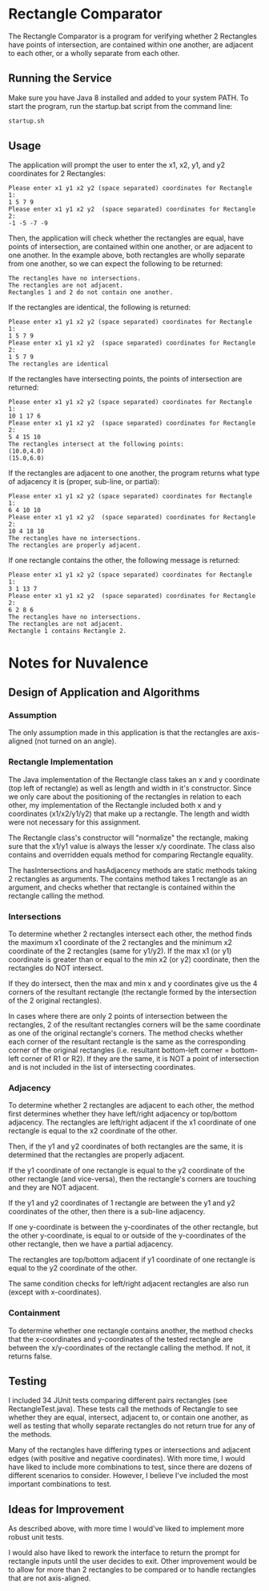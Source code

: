 # Rectangle Comparator

The Rectangle Comparator is a program for verifying whether 2 Rectangles have points of intersection, are contained within one another, are adjacent to each other, or a wholly separate from each other.

## Running the Service

Make sure you have Java 8 installed and added to your system PATH. To start the program, run the startup.bat script from the command line:

```bash
startup.sh
```

## Usage

The application will prompt the user to enter the x1, x2, y1, and y2 coordinates for 2 Rectangles:

```
Please enter x1 y1 x2 y2 (space separated) coordinates for Rectangle 1:
1 5 7 9
Please enter x1 y1 x2 y2  (space separated) coordinates for Rectangle 2:
-1 -5 -7 -9
```

Then, the application will check whether the rectangles are equal, have points of intersection, are contained within one another, or are adjacent to one another. In the example above, both rectangles are wholly separate from one another, so we can expect the following to be returned:

```
The rectangles have no intersections.
The rectangles are not adjacent.
Rectangles 1 and 2 do not contain one another.
```

If the rectangles are identical, the following is returned:

```
Please enter x1 y1 x2 y2 (space separated) coordinates for Rectangle 1:
1 5 7 9
Please enter x1 y1 x2 y2  (space separated) coordinates for Rectangle 2:
1 5 7 9
The rectangles are identical
```

If the rectangles have intersecting points, the points of intersection are returned:

```
Please enter x1 y1 x2 y2 (space separated) coordinates for Rectangle 1:
10 1 17 6
Please enter x1 y1 x2 y2  (space separated) coordinates for Rectangle 2:
5 4 15 10
The rectangles intersect at the following points:
(10.0,4.0)
(15.0,6.0)
```

If the rectangles are adjacent to one another, the program returns what type
of adjacency it is (proper, sub-line, or partial):

```
Please enter x1 y1 x2 y2 (space separated) coordinates for Rectangle 1:
6 4 10 10
Please enter x1 y1 x2 y2  (space separated) coordinates for Rectangle 2:
10 4 18 10
The rectangles have no intersections.
The rectangles are properly adjacent.
```

If one rectangle contains the other, the following message is returned:

```
Please enter x1 y1 x2 y2 (space separated) coordinates for Rectangle 1:
3 1 13 7
Please enter x1 y1 x2 y2  (space separated) coordinates for Rectangle 2:
6 2 8 6
The rectangles have no intersections.
The rectangles are not adjacent.
Rectangle 1 contains Rectangle 2.
````



# Notes for Nuvalence

## Design of Application and Algorithms

### Assumption

The only assumption made in this application is that the rectangles are axis-aligned (not turned on an angle).

### Rectangle Implementation

The Java implementation of the Rectangle class takes an x and y coordinate (top left of rectangle) as well as length and width in it's constructor. Since we only care about the positioning of the rectangles in relation to each other, my implementation of the Rectangle included both x and y coordinates (x1/x2/y1/y2) that make up a rectangle. The length and width were not necessary for this assignment.

The Rectangle class's constructor will "normalize" the rectangle, making sure that the x1/y1 value is always the lesser x/y coordinate. The class also contains and overridden equals method for comparing Rectangle equality.

The hasIntersections and hasAdjacency methods are static methods taking 2 rectangles as arguments. The contains method takes 1 rectangle as an argument, and checks whether that rectangle is contained within the rectangle calling the method.

### Intersections

To determine whether 2 rectangles intersect each other, the method finds the maximum x1 coordinate of the 2 rectangles and the minimum x2 coordinate of the 2 rectangles (same for y1/y2). If the max x1 (or y1) coordinate is greater than or equal to the min x2 (or y2) coordinate, then the rectangles do NOT intersect.

If they do intersect, then the max and min x and y coordinates give us the 4 corners of the resultant rectangle (the rectangle formed by the intersection of the 2 original rectangles).

In cases where there are only 2 points of intersection between the rectangles, 2 of the resultant rectangles corners will be the same coordinate as one of the original rectangle's corners. The method checks whether each corner of the resultant rectangle is the same as the corresponding corner of the original rectangles (i.e. resultant bottom-left corner = bottom-left corner of R1 or R2). If they are the same, it is NOT a point of intersection and is not included in the list of intersecting coordinates.

### Adjacency

To determine whether 2 rectangles are adjacent to each other, the method first determines whether they have left/right adjacency or top/bottom adjacency. The rectangles are left/right adjacent if the x1 coordinate of one rectangle is equal to the x2 coordinate of the other.

Then, if the y1 and y2 coordinates of both rectangles are the same, it is determined that the rectangles are properly adjacent.

If the y1 coordinate of one rectangle is equal to the y2 coordinate of the other rectangle (and vice-versa), then the rectangle's corners are touching and they are NOT adjacent.

If the y1 and y2 coordinates of 1 rectangle are between the y1 and y2 coordinates of the other, then there is a sub-line adjacency.

If one y-coordinate is between the y-coordinates of the other rectangle, but the other y-coordinate, is equal to or outside of the y-coordinates of the other rectangle, then we have a partial adjacency.

The rectangles are top/bottom adjacent if y1 coordinate of one rectangle is equal to the y2 coordinate of the other.

The same condition checks for left/right adjacent rectangles are also run (except with x-coordinates).

### Containment

To determine whether one rectangle contains another, the method checks that the x-coordinates and y-coordinates of the tested rectangle are between the x/y-coordinates of the rectangle calling the method. If not, it returns false.

## Testing

I included 34 JUnit tests comparing different pairs rectangles (see RectangleTest.java). These tests call the methods of Rectangle to see whether they are equal, intersect, adjacent to, or contain one another, as well as testing that wholly separate rectangles do not return true for any of the methods.

Many of the rectangles have differing types or intersections and adjacent edges (with positive and negative coordinates). With more time, I would have liked to include more combinations to test, since there are dozens of different scenarios to consider. However, I believe I've included the most important combinations to test.

## Ideas for Improvement

As described above, with more time I would've liked to implement more robust unit tests.

I would also have liked to rework the interface to return the prompt for rectangle inputs until the user decides to exit. Other improvement would be to allow for more than 2 rectangles to be compared or to handle rectangles that are not axis-aligned.
